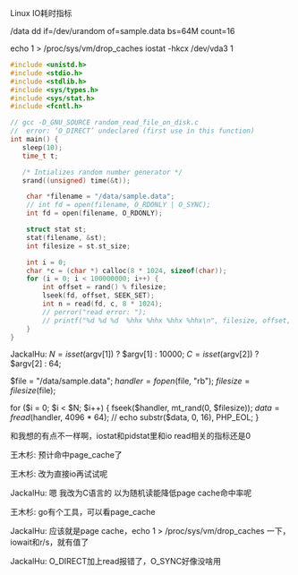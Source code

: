Linux IO耗时指标

/data
dd if=/dev/urandom of=sample.data bs=64M count=16

echo 1 > /proc/sys/vm/drop_caches
iostat -hkcx /dev/vda3 1

```c
#include <unistd.h>
#include <stdio.h>
#include <stdlib.h>
#include <sys/types.h>
#include <sys/stat.h>
#include <fcntl.h>

// gcc -D_GNU_SOURCE random_read_file_on_disk.c
//  error: ‘O_DIRECT’ undeclared (first use in this function)
int main() {
   sleep(10);
   time_t t;

   /* Intializes random number generator */
   srand((unsigned) time(&t));

    char *filename = "/data/sample.data";
    // int fd = open(filename, O_RDONLY | O_SYNC);
    int fd = open(filename, O_RDONLY);

    struct stat st;
    stat(filename, &st);
    int filesize = st.st_size;

    int i = 0;
    char *c = (char *) calloc(8 * 1024, sizeof(char));
    for (i = 0; i < 100000000; i++) {
        int offset = rand() % filesize;
        lseek(fd, offset, SEEK_SET);
        int n = read(fd, c, 8 * 1024);
        // perror("read error: ");
        // printf("%d %d %d  %hhx %hhx %hhx %hhx\n", filesize, offset, n, c[0], c[1], c[2], c[3]);
    }
}
```

>>> 
JackalHu:
$N = isset($argv[1]) ? $argv[1] : 10000;
$C = isset($argv[2]) ? $argv[2] : 64;

$file = "/data/sample.data";
$handler = fopen($file, "rb");
$filesize = filesize($file);

for ($i = 0; $i < $N; $i++) {
        fseek($handler, mt_rand(0, $filesize));
        $data = fread($handler, 4096 * 64);
        // echo substr($data, 0, 16), PHP_EOL;
}

和我想的有点不一样啊，iostat和pidstat里和io read相关的指标还是0

王木杉:
预计命中page_cache了

王木杉:
改为直接io再试试呢

JackalHu:
嗯 我改为C语言的 以为随机读能降低page cache命中率呢

王木杉:
go有个工具，可以看page_cache

JackalHu:
应该就是page cache，echo 1 > /proc/sys/vm/drop_caches
一下，iowait和r/s，就有值了

JackalHu:
O_DIRECT加上read报错了，O_SYNC好像没啥用



